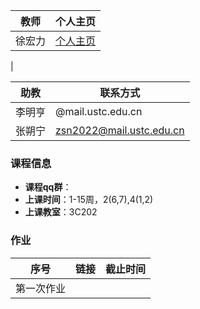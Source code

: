 | 教师 | 个人主页 |
| ---- | ---- |
| 徐宏力 | [个人主页](http://staff.ustc.edu.cn/~xuhongli/int/)
 |

| 助教 | 联系方式 |
| ---- | ---- |
| 李明亨 | @mail.ustc.edu.cn |
| 张朔宁 | zsn2022@mail.ustc.edu.cn |

### 课程信息
- **课程qq群**：
- **上课时间**：1-15周，2(6,7),4(1,2)
- **上课教室**：3C202

### 作业
| 序号 | 链接 | 截止时间 |
| ---- | ---- | ---- |
| 第一次作业 |  | |

